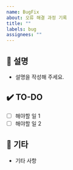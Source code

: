 ```yaml
---
name: BugFix
about: 오류 해결 과정 기록
title: ""
labels: bug
assignees: ""
---
```


## 📄 설명

- 설명을 작성해 주세요.

## ✔️ TO-DO

- [ ] 해야할 일 1
- [ ] 해야할 일 2

## 💭 기타

- 기타 사항
